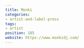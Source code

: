 ```yaml
---
title: Monki
categories:
- artist-and-label-press
tags:
- artist
position: 185
website: https://www.monkidj.com/
---
```


